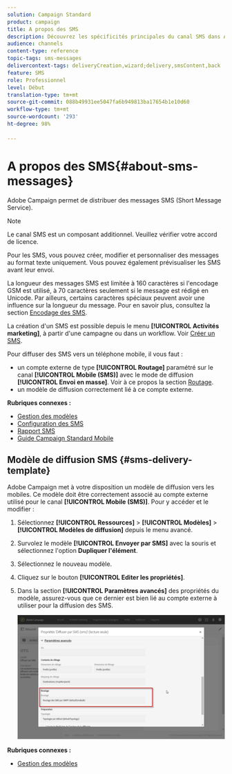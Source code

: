 ```yaml
---
solution: Campaign Standard
product: campaign
title: A propos des SMS
description: Découvrez les spécificités principales du canal SMS dans Adobe Campaign.
audience: channels
content-type: reference
topic-tags: sms-messages
delivercontext-tags: deliveryCreation,wizard;delivery,smsContent,back
feature: SMS
role: Professionnel
level: Début
translation-type: tm+mt
source-git-commit: 088b49931ee5047fa6b949813ba17654b1e10d60
workflow-type: tm+mt
source-wordcount: '293'
ht-degree: 98%

---
```



# A propos des SMS{#about-sms-messages}

Adobe Campaign permet de distribuer des messages SMS (Short Message Service).

>[!NOTE]
>
>Le canal SMS est un composant additionnel. Veuillez vérifier votre accord de licence.

Pour les SMS, vous pouvez créer, modifier et personnaliser des messages au format texte uniquement. Vous pouvez également prévisualiser les SMS avant leur envoi.

La longueur des messages SMS est limitée à 160 caractères si l&#39;encodage GSM est utilisé, à 70 caractères seulement si le message est rédigé en Unicode. Par ailleurs, certains caractères spéciaux peuvent avoir une influence sur la longueur du message. Pour en savoir plus, consultez la section [Encodage des SMS](../../administration/using/configuring-sms-channel.md#sms-encoding--length-and-transliteration).

La création d&#39;un SMS est possible depuis le menu **[!UICONTROL Activités marketing]**, à partir d&#39;une campagne ou dans un workflow. Voir [Créer un SMS](../../channels/using/creating-an-sms-message.md).

Pour diffuser des SMS vers un téléphone mobile, il vous faut :

* un compte externe de type **[!UICONTROL Routage]** paramétré sur le canal **[!UICONTROL Mobile (SMS)]** avec le mode de diffusion **[!UICONTROL Envoi en masse]**. Voir à ce propos la section [Routage](../../administration/using/configuring-sms-channel.md#defining-an-sms-routing).
* un modèle de diffusion correctement lié à ce compte externe.

**Rubriques connexes :**

* [Gestion des modèles](../../start/using/marketing-activity-templates.md)
* [Configuration des SMS](../../administration/using/configuring-sms-channel.md#defining-an-sms-routing)
* [Rapport SMS](../../reporting/using/sms-report.md)
* [Guide Campaign Standard Mobile](https://helpx.adobe.com/fr/campaign/kb/acs-mobile.html)

## Modèle de diffusion SMS {#sms-delivery-template}

Adobe Campaign met à votre disposition un modèle de diffusion vers les mobiles. Ce modèle doit être correctement associé au compte externe utilisé pour le canal **[!UICONTROL Mobile (SMS)]**. Pour y accéder et le modifier :

1. Sélectionnez **[!UICONTROL Ressources]** > **[!UICONTROL Modèles]** > **[!UICONTROL Modèles de diffusion]** depuis le menu avancé.
1. Survolez le modèle **[!UICONTROL Envoyer par SMS]** avec la souris et sélectionnez l&#39;option **Dupliquer l&#39;élément**.
1. Sélectionnez le nouveau modèle.
1. Cliquez sur le bouton **[!UICONTROL Editer les propriétés]**.
1. Dans la section **[!UICONTROL Paramètres avancés]** des propriétés du modèle, assurez-vous que ce dernier est bien lié au compte externe à utiliser pour la diffusion des SMS.

   ![](assets/sms_template.png)

**Rubriques connexes :**

* [Gestion des modèles](../../start/using/marketing-activity-templates.md)
